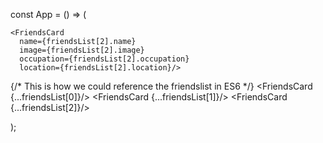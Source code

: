 const App = () => (
  <Wrapper>
    <Title>Friends List</Title>
    <FriendsCard 
      name={friendsList[0].name}
      image={friendsList[0].image}
      occupation={friendsList[0].occupation}
      location={friendsList[0].location}/>
  <FriendsCard 
      name={friendsList[1].name}
      image={friendsList[1].image}
      occupation={friendsList[1].occupation}
      location={friendsList[1].location}/>

    <FriendsCard 
      name={friendsList[2].name}
      image={friendsList[2].image}
      occupation={friendsList[2].occupation}
      location={friendsList[2].location}/>

{/* This is how we could reference the friendslist in ES6 */}
      <FriendsCard 
      {...friendsList[0]}/>
      <FriendsCard 
      {...friendsList[1]}/>
      <FriendsCard 
      {...friendsList[2]}/>

  </Wrapper>
);